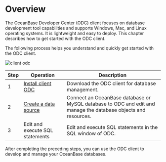 # Overview

The OceanBase Developer Center (ODC) client focuses on database development tool capabilities and supports Windows, Mac, and Linux operating systems. It is lightweight and easy to deploy. This chapter describes how to get started with the ODC client.

The following process helps you understand and quickly get started with the ODC client.

![client odc](https://obbusiness-private.oss-cn-shanghai.aliyuncs.com/doc/img/odc/420/quickstart/client%20odc%20overview-EN.png)

| Step | Operation | Description |
| ------ | ------ | ------ |
| 1 | [Install client ODC](2.quickstart-install-odc.md) | Download the ODC client for database management.  |
| 2 | [Create a data source](3.quickstart-using-client-odc.md) | Connect an OceanBase database or MySQL database to ODC and edit and manage the database objects and resources.  |
| 3 | Edit and execute SQL statements | Edit and execute SQL statements in the SQL window of ODC.  |

After completing the preceding steps, you can use the ODC client to develop and manage your OceanBase databases.